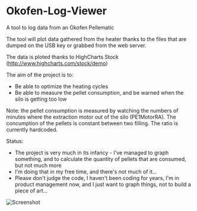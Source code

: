 # Okofen-Log-Viewer
A tool to log data from an Okofen Pellematic

The tool will plot data gathered from the heater thanks to the files that are dumped on the USB key or grabbed from the web server.

The data is ploted thanks to HighCharts Stock (http://www.highcharts.com/stock/demo)

The aim of the project is to:
* Be able to optimize the heating cycles
* Be able to measure the pellet consumption, and be warned when the silo is getting too low

Note: the pellet consumption is measured by watching the numbers of minutes where the extraction motor out of the silo (PE1MotorRA). The concumption of the pellets is constant between two filling. The ratio is currently hardcoded.

Status:
* The project is very much in its infancy - I've managed to graph something, and to calculate the quantity of pellets that are consumed, but not much more
* I'm doing that in my free time, and there's not much of it...
* Please don't judge the code, I haven't been coding for years, I'm in product management now, and I just want to graph things, not to build a piece of art...


![Screenshot](https://raw.githubusercontent.com/bertrandgorge/Okofen-Log-Viewer/master/okofen.png)

